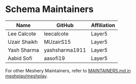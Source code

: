 # Schema Maintainers

| Name                | GitHub                 | Affiliation |
| ------------------- | ---------------------- | ----------- |
| Lee Calcote         | leecalcote             | Layer5      |
| Uzair Shaikh        | MUzairS15              | Layer5      |
| Yash Sharma         | yashsharma1911         | Layer5      |
| Aabid Sofi          | aasofi19               | Layer5      |

For other Meshery Maintainers, refer to  [MAINTAINERS.md in meshplay/meshplay](https://github.com/meshplay/meshplay/blob/master/MAINTAINERS.md).
